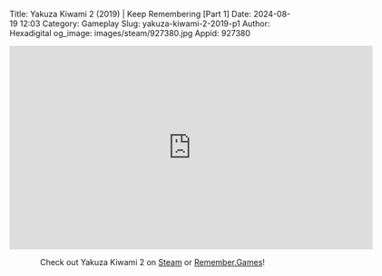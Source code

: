 Title: Yakuza Kiwami 2 (2019) | Keep Remembering [Part 1]
Date: 2024-08-19 12:03
Category: Gameplay
Slug: yakuza-kiwami-2-2019-p1
Author: Hexadigital
og_image: images/steam/927380.jpg
Appid: 927380

<center><iframe src="https://www.youtube.com/embed/0hNLvjIhPjk?feature=oembed" allow="accelerometer; autoplay; encrypted-media; gyroscope; picture-in-picture" width="640" height="360" frameborder="0"></iframe>

Check out Yakuza Kiwami 2 on [Steam](https://store.steampowered.com/app/927380/?curator_clanid=34633900) or [Remember.Games](https://remember.games/game/344/yakuza-kiwami-2/)!</center>
